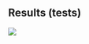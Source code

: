 ## Results (tests)


![](https://github.com/ShabanovR/Lessons/blob/master/3%20semester/containers/vector/vector_results.png)
